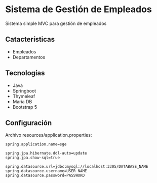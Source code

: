 # Sistema de Gestión de Empleados

Sistema simple MVC para gestión de empleados

## Catacterísticas

- Empleados
- Departamentos

## Tecnologías

- Java
- Springboot
- Thymeleaf
- Maria DB
- Bootstrap 5

## Configuración

Archivo resources/application.properties:

```
spring.application.name=sge

spring.jpa.hibernate.ddl-auto=update
spring.jpa.show-sql=true

spring.datasource.url=jdbc:mysql://localhost:3305/DATABASE_NAME
spring.datasource.username=USER_NAME
spring.datasource.password=PASSWORD
```
